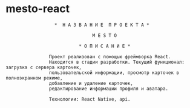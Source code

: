 # mesto-react
                      *  Н А З В А Н И Е  П Р О Е К Т А *
                                 
                                    M E S T O

                               * О П И С А Н И Е *

                    Проект реализован с помощью фреймворка React. 
                    Находится в стадии разработки. Текущий функционал: загрузка с сервера карточек, 
                    пользовательской информации, просмотр карточек в полноэкранном режиме, 
                    добавление и удаление карточек,
                    редактирование информации профиля и аватара. 

                    Технологии: React Native, api.